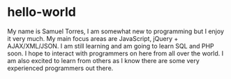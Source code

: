 # hello-world
My name is Samuel Torres, I am somewhat new to programming but I enjoy it very much.
My main focus areas are JavaScript, jQuery + AJAX/XML/JSON.
I am still learning and am going to learn SQL and PHP soon.
I hope to interact with programmers on here from all over the world. I am also excited to learn from others as I know there are some very experienced programmers out there.
